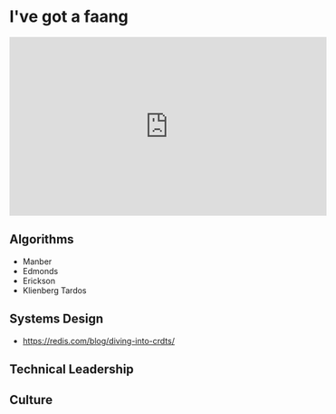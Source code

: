 # I've got a faang

<iframe width="560" height="315" src="https://www.youtube.com/embed/Jg7qsW8qboE" title="YouTube video player" frameborder="0" allow="accelerometer; autoplay; clipboard-write; encrypted-media; gyroscope; picture-in-picture" allowfullscreen></iframe>

## Algorithms

* Manber
* Edmonds
* Erickson
* Klienberg Tardos

## Systems Design

* https://redis.com/blog/diving-into-crdts/

## Technical Leadership

## Culture
